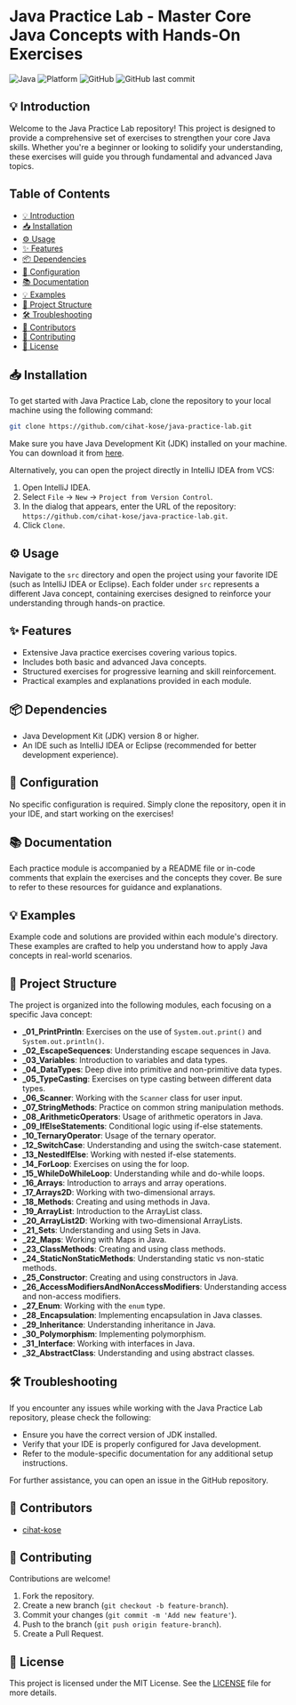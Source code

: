# Java Practice Lab - Master Core Java Concepts with Hands-On Exercises

![Java](https://img.shields.io/badge/Java-ED8B00?style=for-the-badge&logo=java&logoColor=white)
![Platform](https://img.shields.io/badge/platform-JVM-blue?style=for-the-badge)
![GitHub](https://img.shields.io/github/license/ChatGTHB/JavaPatikaProjects?style=for-the-badge)
![GitHub last commit](https://img.shields.io/github/last-commit/ChatGTHB/JavaPatikaProjects?style=for-the-badge)

## 💡 Introduction
Welcome to the Java Practice Lab repository! This project is designed to provide a comprehensive set of exercises to strengthen your core Java skills. Whether you're a beginner or looking to solidify your understanding, these exercises will guide you through fundamental and advanced Java topics.

## Table of Contents
- [💡 Introduction](#💡-introduction)
- [📥 Installation](#📥-installation)
- [⚙️ Usage](#⚙️-usage)
- [✨ Features](#✨-features)
- [📦 Dependencies](#📦-dependencies)
- [🔧 Configuration](#🔧-configuration)
- [📚 Documentation](#📚-documentation)
- [💡 Examples](#💡-examples)
- [📂 Project Structure](#📂-project-structure)
- [🛠️ Troubleshooting](#🛠️-troubleshooting)
- [👥 Contributors](#👥-contributors)
- [🤝 Contributing](#🤝-contributing)
- [📜 License](#📜-license)

## 📥 Installation
To get started with Java Practice Lab, clone the repository to your local machine using the following command:
```bash
git clone https://github.com/cihat-kose/java-practice-lab.git
```
Make sure you have Java Development Kit (JDK) installed on your machine. You can download it from [here](https://www.oracle.com/java/technologies/javase-downloads.html).

Alternatively, you can open the project directly in IntelliJ IDEA from VCS:
1. Open IntelliJ IDEA.
2. Select `File` -> `New` -> `Project from Version Control`.
3. In the dialog that appears, enter the URL of the repository: `https://github.com/cihat-kose/java-practice-lab.git`.
4. Click `Clone`.

## ⚙️ Usage
Navigate to the `src` directory and open the project using your favorite IDE (such as IntelliJ IDEA or Eclipse). Each folder under `src` represents a different Java concept, containing exercises designed to reinforce your understanding through hands-on practice.

## ✨ Features
- Extensive Java practice exercises covering various topics.
- Includes both basic and advanced Java concepts.
- Structured exercises for progressive learning and skill reinforcement.
- Practical examples and explanations provided in each module.

## 📦 Dependencies
- Java Development Kit (JDK) version 8 or higher.
- An IDE such as IntelliJ IDEA or Eclipse (recommended for better development experience).

## 🔧 Configuration
No specific configuration is required. Simply clone the repository, open it in your IDE, and start working on the exercises!

## 📚 Documentation
Each practice module is accompanied by a README file or in-code comments that explain the exercises and the concepts they cover. Be sure to refer to these resources for guidance and explanations.

## 💡 Examples
Example code and solutions are provided within each module's directory. These examples are crafted to help you understand how to apply Java concepts in real-world scenarios.

## 📂 Project Structure
The project is organized into the following modules, each focusing on a specific Java concept:

- **_01_PrintPrintln**: Exercises on the use of `System.out.print()` and `System.out.println()`.
- **_02_EscapeSequences**: Understanding escape sequences in Java.
- **_03_Variables**: Introduction to variables and data types.
- **_04_DataTypes**: Deep dive into primitive and non-primitive data types.
- **_05_TypeCasting**: Exercises on type casting between different data types.
- **_06_Scanner**: Working with the `Scanner` class for user input.
- **_07_StringMethods**: Practice on common string manipulation methods.
- **_08_ArithmeticOperators**: Usage of arithmetic operators in Java.
- **_09_IfElseStatements**: Conditional logic using if-else statements.
- **_10_TernaryOperator**: Usage of the ternary operator.
- **_12_SwitchCase**: Understanding and using the switch-case statement.
- **_13_NestedIfElse**: Working with nested if-else statements.
- **_14_ForLoop**: Exercises on using the for loop.
- **_15_WhileDoWhileLoop**: Understanding while and do-while loops.
- **_16_Arrays**: Introduction to arrays and array operations.
- **_17_Arrays2D**: Working with two-dimensional arrays.
- **_18_Methods**: Creating and using methods in Java.
- **_19_ArrayList**: Introduction to the ArrayList class.
- **_20_ArrayList2D**: Working with two-dimensional ArrayLists.
- **_21_Sets**: Understanding and using Sets in Java.
- **_22_Maps**: Working with Maps in Java.
- **_23_ClassMethods**: Creating and using class methods.
- **_24_StaticNonStaticMethods**: Understanding static vs non-static methods.
- **_25_Constructor**: Creating and using constructors in Java.
- **_26_AccessModifiersAndNonAccessModifiers**: Understanding access and non-access modifiers.
- **_27_Enum**: Working with the `enum` type.
- **_28_Encapsulation**: Implementing encapsulation in Java classes.
- **_29_Inheritance**: Understanding inheritance in Java.
- **_30_Polymorphism**: Implementing polymorphism.
- **_31_Interface**: Working with interfaces in Java.
- **_32_AbstractClass**: Understanding and using abstract classes.

## 🛠️ Troubleshooting
If you encounter any issues while working with the Java Practice Lab repository, please check the following:
- Ensure you have the correct version of JDK installed.
- Verify that your IDE is properly configured for Java development.
- Refer to the module-specific documentation for any additional setup instructions.

For further assistance, you can open an issue in the GitHub repository.

## 👥 Contributors
- [cihat-kose](https://github.com/cihat-kose)

## 🤝 Contributing
Contributions are welcome!
1. Fork the repository.
2. Create a new branch (`git checkout -b feature-branch`).
3. Commit your changes (`git commit -m 'Add new feature'`).
4. Push to the branch (`git push origin feature-branch`).
5. Create a Pull Request.

## 📜 License
This project is licensed under the MIT License. See the [LICENSE](LICENSE) file for more details.
